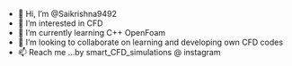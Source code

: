 - 👋 Hi, I’m @Saikrishna9492
- 👀 I’m interested in CFD
- 🌱 I’m currently learning C++ OpenFoam
- 💞️ I’m looking to collaborate on learning and developing own CFD codes
- 📫 Reach me ...by smart_CFD_simulations @ instagram 

 
